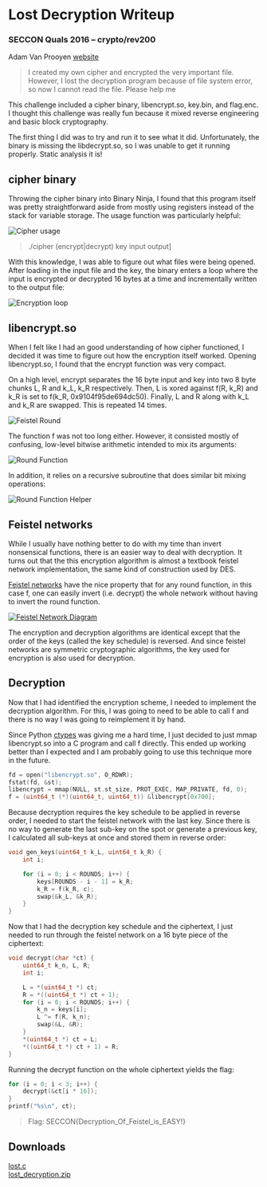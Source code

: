 # Lost Decryption Writeup
### SECCON Quals 2016 – crypto/rev200

Adam Van Prooyen [website](http://van.prooyen.com/reversing/cryptography/2016/12/11/Lost-Decryption-Writeup.html)

> I created my own cipher and encrypted the very important file. However, I lost the decryption program because of file system error, so now I cannot read the file. Please help me

This challenge included a cipher binary, libencrypt.so, key.bin, and flag.enc. I thought this challenge was really fun because it mixed reverse engineering and basic block cryptography.

The first thing I did was to try and run it to see what it did. Unfortunately, the binary is missing the libdecrypt.so, so I was unable to get it running properly. Static analysis it is!

## cipher binary

Throwing the cipher binary into Binary Ninja, I found that this program itself was pretty straightforward aside from mostly using registers instead of the stack for variable storage. The usage function was particularly helpful:

![Cipher usage](cipher_usage.png)

> ./cipher (encrypt&#124;decrypt) key input output]

With this knowledge, I was able to figure out what files were being opened. After loading in the input file and the key, the binary enters a loop where the input is encrypted or decrypted 16 bytes at a time and incrementally written to the output file:

![Encryption loop](encrypt_loop.png)

## libencrypt.so

When I felt like I had an good understanding of how cipher functioned, I decided it was time to figure out how the encryption itself worked. Opening libencrypt.so, I found that the encrypt function was very compact.

On a high level, encrypt separates the 16 byte input and key into two 8 byte chunks L, R and k_L, k_R respectively. Then, L is xored against f(R, k_R) and k_R is set to f(k_R, 0x9104f95de694dc50). Finally, L and R along with k_L and k_R are swapped. This is repeated 14 times.

![Feistel Round](feistel_round.png)

The function f was not too long either. However, it consisted mostly of confusing, low-level bitwise arithmetic intended to mix its arguments: 

![Round Function](f_overview.png)

In addition, it relies on a recursive subroutine that does similar bit mixing operations:

![Round Function Helper](f_sub_overview.png)

## Feistel networks

While I usually have nothing better to do with my time than invert nonsensical functions, there is an easier way to deal with decryption. It turns out that the this encryption algorithm is almost a textbook feistel network implementation, the same kind of construction used by DES.

[Feistel networks](https://en.wikipedia.org/wiki/Feistel_cipher#Construction_details) have the nice property that for any round function, in this case f, one can easily invert (i.e. decrypt) the whole network without having to invert the round function.

[![Feistel Network Diagram](feistel_network.gif)](http://crypto.stackexchange.com/questions/1352/are-there-any-specific-requirements-for-the-function-f-in-a-feistel-cipher)

The encryption and decryption algorithms are identical except that the order of the keys (called the key schedule) is reversed. And since feistel networks are symmetric cryptographic algorithms, the key used for encryption is also used for decryption.

## Decryption

Now that I had identified the encryption scheme, I needed to implement the decryption algorithm. For this, I was going to need to be able to call f and there is no way I was going to reimplement it by hand. 

Since Python [ctypes](https://docs.python.org/2.7/library/ctypes.html) was giving me a hard time, I just decided to just mmap libencrypt.so into a C program and call f directly. This ended up working better than I expected and I am probably going to use this technique more in the future.

``` c
fd = open("libencrypt.so", O_RDWR);
fstat(fd, &st);
libencrypt = mmap(NULL, st.st_size, PROT_EXEC, MAP_PRIVATE, fd, 0);
f = (uint64_t (*)(uint64_t, uint64_t)) &libencrypt[0x700];
```

Because decryption requires the key schedule to be applied in reverse order, I needed to start the feistel network with the last key. Since there is no way to generate the last sub-key on the spot or generate a previous key, I calculated all sub-keys at once and stored them in reverse order:

``` c
void gen_keys(uint64_t k_L, uint64_t k_R) {
    int i;

    for (i = 0; i < ROUNDS; i++) {
        keys[ROUNDS - i - 1] = k_R;
        k_R = f(k_R, c);
        swap(&k_L, &k_R);
    }
}
```

Now that I had the decryption key schedule and the ciphertext, I just needed to run through the feistel network on a 16 byte piece of the ciphertext:

``` c
void decrypt(char *ct) {
    uint64_t k_n, L, R;
    int i;

    L = *(uint64_t *) ct;
    R = *((uint64_t *) ct + 1);
    for (i = 0; i < ROUNDS; i++) {
        k_n = keys[i];
        L ^= f(R, k_n);
        swap(&L, &R);
    }
    *(uint64_t *) ct = L;
    *((uint64_t *) ct + 1) = R;
}
```

Running the decrypt function on the whole ciphertext yields the flag:

``` c
for (i = 0; i < 3; i++) {
    decrypt(&ct[i * 16]);
}
printf("%s\n", ct);
```

> Flag: SECCON{Decryption_Of_Feistel_is_EASY!}

## Downloads
[lost.c](lost.c)  
[lost_decryption.zip](lost_decryption.zip)